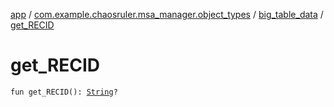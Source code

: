 [app](../../index.md) / [com.example.chaosruler.msa_manager.object_types](../index.md) / [big_table_data](index.md) / [get_RECID](.)

# get_RECID

`fun get_RECID(): `[`String`](https://kotlinlang.org/api/latest/jvm/stdlib/kotlin/-string/index.html)`?`